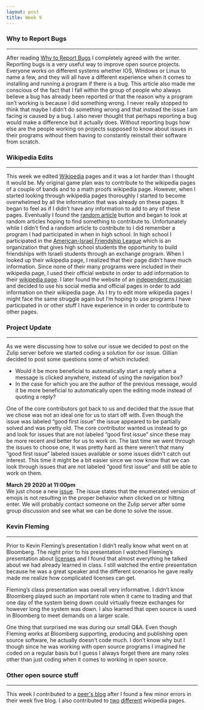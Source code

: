 ```yaml
---
layout: post
title: Week 9
---
```


### Why to Report Bugs 
---
After reading [Why to Report Bugs](https://pointersgonewild.com/2019/11/02/they-might-never-tell-you-its-broken/) I completely agreed with the writer. Reporting bugs is a very useful way to improve open source projects. Everyone works on different systems whether IOS, Windows or Linux to name a few, and they will all have a different experience when it comes to installing and running a program if there is a bug. This article also made me conscious of the fact that I fall within the group of people who always believe a bug has already been reported or that the reason why a program isn’t working is because I did something wrong. I never really stopped to think that maybe I didn’t do something wrong and that instead the issue I am facing is caused by a bug. I also never thought that perhaps reporting a bug would make a difference but it actually does. Without reporting bugs how else are the people working on projects supposed to know about issues in their programs without them having to constantly reinstall their software from scratch.  

### Wikipedia Edits 
---
This week we edited [Wikipedia](https://www.wikipedia.org/) pages and it was a lot harder than I thought it would be. My original game plan was to contribute to the wikipedia pages of a couple of bands and to a math proofs wikipedia page. However, when I started looking through wikipedia pages thoroughly I started to become overwhelmed by all the information that was already on these pages. It began to feel as if I didn’t have any information to add to any of these pages. Eventually I found the [random article](https://en.wikipedia.org/wiki/Special:Random) button and began to look at random articles hoping to find something to contribute to. Unfortunately while I didn’t find a random article to contribute to I did remember a program I had participated in when in high school. In high school I participated in the [American-Israel Friendship League](https://aifl.org/) which is an organization that gives high school students the opportunity to build friendships with Israeli students through an exchange program. When I looked up their wikipedia page, I realized that their page didn’t have much information. Since none of their many programs were included in their wikipedia page, I used their official website in order to add information to their [wikipedia page](https://en.wikipedia.org/wiki/America%E2%80%93Israel_Friendship_League). I later found the website of an [independent musician](https://en.wikipedia.org/wiki/SayWeCanFly)  and decided to use his social media and official pages in order to add information on their wikipedia page. As I try to edit more wikipedia pages I might face the same struggle again but I’m hoping to use programs I have participated in or other stuff I have experience in in order to contribute to other pages. 

### Project Update
---
As we were discussing how to solve our issue we decided to post on the Zulip server before we started coding a solution for our issue. Gillian decided to post some questions some of which included:   
* Would it be more beneficial to automatically start a reply when a message is clicked anywhere, instead of using the navigation box?
* In the case for which you are the author of the previous message, would it be more beneficial to automatically open the editing mode instead of quoting a reply?  

One of the core contributors got back to us and decided that the issue that we chose was not an ideal one for us to start off with. Even though the issue was labeled “good first issue” the issue appeared to be partially solved and was pretty old. The core contributor wanted us instead to go and look for issues that are not labeled “good first issue” since these may be more recent and better for us to work on. The last time we went through the issues to choose one, it was pretty hard as there weren’t that many “good first issue” labeled issues available or some issues didn't catch out interest. This time it might be a bit easier since we now know that we can look through issues that are not labeled “good first issue” and still be able to work on them. 

**March 29 2020 at 11:00pm**   
We just chose a new [issue](https://github.com/zulip/zulip/issues/14377). The issue states that the enumerated version of emojis is not resulting in the proper behavior when clicked on or hitting enter. We will probably contact someone on the Zulip server after some group discussion and see what we can be done to solve the issue. 

### Kevin Fleming 
---
Prior to Kevin Fleming’s presentation I didn’t really know what went on at Bloomberg. The night prior to his presentation I watched Fleming’s presentation about [licenses](https://www.youtube.com/watch?v=cJIi-hIlCQM&feature=youtu.be) and I found that almost everything he talked about we had already learned in class. I still watched the entire presentation because he was a great speaker and the different scenarios he gave really made me realize how complicated licenses can get.  

Fleming’s class presentation was overall very informative. I didn’t know Bloomberg played such an important role when it came to trading and that one day of the system being down could virtually freeze exchanges for however long the system was down. I also learned that open source is used in Bloomberg to meet demands on a larger scale. 

One thing that surprised me was during our small Q&A. Even though Fleming works at Bloomberg supporting, producing and publishing open source software, he actually doesn’t code much. I don’t know why but I though since he was working with open source programs I imagined he coded on a regular basis but I guess I always forget there are many roles other than just coding when it comes to working in open source. 

### Other open source stuff
---
This week I contributed to a [peer's blog](https://github.com/hunter-college-ossd-spr-2020/chislee0708-weekly/pull/6) after I found a few minor errors in their week five blog. I also contributed to [two](https://en.wikipedia.org/w/index.php?title=SayWeCanFly&oldid=947470100) [different](https://en.wikipedia.org/wiki/Special:Contributions/JaiFlores) wikipedia pages. 

